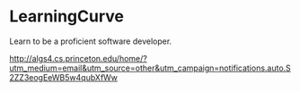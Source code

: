 # LearningCurve
Learn to be a proficient software developer.

<http://algs4.cs.princeton.edu/home/?utm_medium=email&utm_source=other&utm_campaign=notifications.auto.S2ZZ3eogEeWB5w4qubXfWw>
